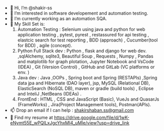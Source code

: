 - 👋 Hi, I’m @shakir-ss
- 👀 I’m interested in software developement and automation testing.
- 🌱 I’m currently working as an automation SQA.
- 💞️ My Skill Set is:
  1. Automation Testing : Selenium using java and python for web application testing , pytest, pyrest , restassured for api testing , elastcic search for test reporting , BDD (approach) , Cucumber(tool for BDD) , agile (concept).
  2. Python Full Stack dev : Python , flask and django for web dev. ,sqlAlchemy, sqlite3, Beautiful Soup , Requests , Numpy , Pandas and matplotlib for graph plotation, Jupyter Notebook and VsCode (IDEA) , Git (Version Control) , GitHub and GitLab (VC platforms or env. )
  3. Java dev : Java ,OOPs , Spring boot and Spring (RESTAPIs)  ,Spring data jpa and Hibernate (DAO layer), jsp, MySQL (Relational DB), ElasticSearch (NoSQL DB), maven or gradle (build tools) , Eclipse and InteliJ ,NetBeans (IDEAs) .
  4. FrontEnd : HTML , CSS and JavaScript (Basic), VueJs and QuasarJs (FrameWorks) , Jira(Project Management tools), Postman(APIs).
- 📫 Drop an email if I can help : shakirshaban.ss@gmail.com
- 👀 Find my resume at https://drive.google.com/file/d/1wK-eNymt55E_wPQlLxJgcYhxMI4_uMIe/view?usp=drive_link

<!---
shakir-ss/shakir-ss is a ✨ special ✨ repository because its `README.md` (this file) appears on your GitHub profile.
You can click the Preview link to take a look at your changes.
--->

